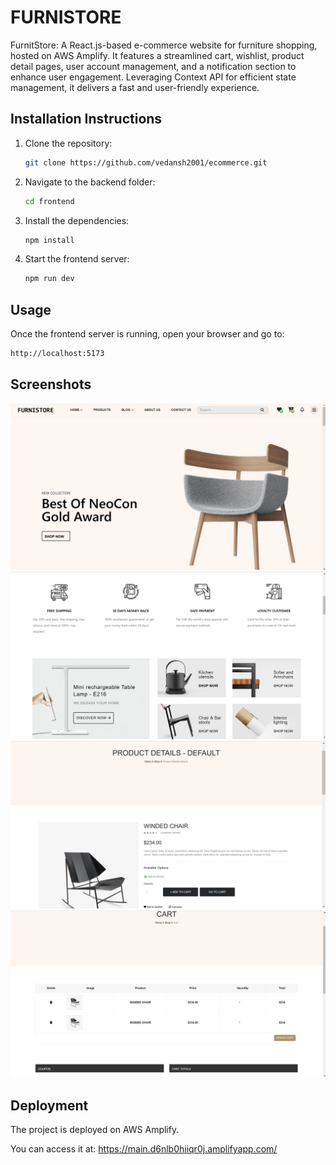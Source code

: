 
# FURNISTORE

FurnitStore: A React.js-based e-commerce website for furniture shopping, hosted on AWS Amplify. 
It features a streamlined cart, wishlist, product detail pages, user account management, and a notification section to enhance user engagement. 
Leveraging Context API for efficient state management, it delivers a fast and user-friendly experience.

## Installation Instructions

1. Clone the repository:

   ```bash
   git clone https://github.com/vedansh2001/ecommerce.git
2. Navigate to the backend folder:

   ```bash
   cd frontend
3. Install the dependencies:

   ```bash
   npm install
4. Start the frontend server:

   ```bash
   npm run dev
## Usage
Once the frontend server is running, open your browser and go to:
   ```bash
   http://localhost:5173
   ```




## Screenshots

![App Screenshot](frontend/src/images/website-screenshots/ecommerce_homepage-1.png)
![App Screenshot](frontend/src/images/website-screenshots/ecommerce_homepage-2.png)
![App Screenshot](frontend/src/images/website-screenshots/addtocartpage.png)
![App Screenshot](frontend/src/images/website-screenshots/cartpage.png)



## Deployment

The project is deployed on AWS Amplify.

You can access it at: https://main.d6nlb0hiiqr0j.amplifyapp.com/
